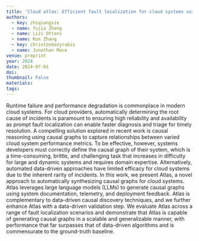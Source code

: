 ```yaml
---
title: 'Cloud atlas: Efficient fault localization for cloud systems using language models and causal insight'
authors:
  - key: zhiqiangxie
  - name: Yujia Zheng
  - name: Lizi Ottens
  - name: Kun Zhang
  - key: christoskozyrakis
  - name: Jonathan Mace
venue: preprint
year: 2024
date: 2024-07-01
doi: 
thumbnail: False
materials:
tags:
---
```

Runtime failure and performance degradation is commonplace in modern cloud systems. For cloud providers, automatically determining the root cause of incidents is paramount to ensuring high reliability and availability as prompt fault localization can enable faster diagnosis and triage for timely resolution. A compelling solution explored in recent work is causal reasoning using causal graphs to capture relationships between varied cloud system performance metrics. To be effective, however, systems developers must correctly define the causal graph of their system, which is a time-consuming, brittle, and challenging task that increases in difficulty for large and dynamic systems and requires domain expertise. Alternatively, automated data-driven approaches have limited efficacy for cloud systems due to the inherent rarity of incidents. In this work, we present Atlas, a novel approach to automatically synthesizing causal graphs for cloud systems. Atlas leverages large language models (LLMs) to generate causal graphs using system documentation, telemetry, and deployment feedback. Atlas is complementary to data-driven causal discovery techniques, and we further enhance Atlas with a data-driven validation step. We evaluate Atlas across a range of fault localization scenarios and demonstrate that Atlas is capable of generating causal graphs in a scalable and generalizable manner, with performance that far surpasses that of data-driven algorithms and is commensurate to the ground-truth baseline.
